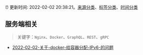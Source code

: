 :alarm_clock: 更新时间: 2022-02-02 20:38:21。[来源分类](../README.md)、[标签分类](../TAGS.md)、[时间分类](../TIMELINE.md)

## 服务端相关


> 关键字：`Nginx`、`Docker`、`GraphQL`、`REST`、`gRPC`



- [2022-02-02-关于-docker-给容器分配-IPv6-的问题](https://www.v2ex.com/t/831718) 